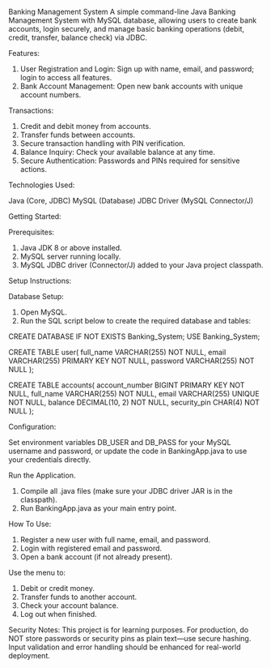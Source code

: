 Banking Management System
A simple command-line Java Banking Management System with MySQL database, allowing users to create bank accounts, login securely, and manage basic banking operations (debit, credit, transfer, balance check) via JDBC.

Features:
1. User Registration and Login: Sign up with name, email, and password; login to access all features.
2. Bank Account Management: Open new bank accounts with unique account numbers.

Transactions:

1. Credit and debit money from accounts.
2. Transfer funds between accounts.
3. Secure transaction handling with PIN verification.
4. Balance Inquiry: Check your available balance at any time.
5. Secure Authentication: Passwords and PINs required for sensitive actions.

Technologies Used:

Java (Core, JDBC)
MySQL (Database)
JDBC Driver (MySQL Connector/J)

Getting Started:

Prerequisites:
1. Java JDK 8 or above installed.
2. MySQL server running locally.
3. MySQL JDBC driver (Connector/J) added to your Java project classpath.

Setup Instructions:

Database Setup:

1. Open MySQL.
2. Run the SQL script below to create the required database and tables:

CREATE DATABASE IF NOT EXISTS Banking_System;
USE Banking_System;

CREATE TABLE user(
    full_name VARCHAR(255) NOT NULL,
    email VARCHAR(255) PRIMARY KEY NOT NULL,
    password VARCHAR(255) NOT NULL
);

CREATE TABLE accounts(
    account_number BIGINT PRIMARY KEY NOT NULL,
    full_name VARCHAR(255) NOT NULL,
    email VARCHAR(255) UNIQUE NOT NULL,
    balance DECIMAL(10, 2) NOT NULL,
    security_pin CHAR(4) NOT NULL
);

Configuration:

Set environment variables DB_USER and DB_PASS for your MySQL username and password, or update the code in BankingApp.java to use your credentials directly.

Run the Application.
1. Compile all .java files (make sure your JDBC driver JAR is in the classpath).
2. Run BankingApp.java as your main entry point.

How To Use:
1. Register a new user with full name, email, and password.
2. Login with registered email and password.
3. Open a bank account (if not already present).    

Use the menu to:
1. Debit or credit money.
2. Transfer funds to another account.    
3. Check your account balance.
4. Log out when finished.

Security Notes:
This project is for learning purposes. For production, do NOT store passwords or security pins as plain text—use secure hashing.
Input validation and error handling should be enhanced for real-world deployment.

